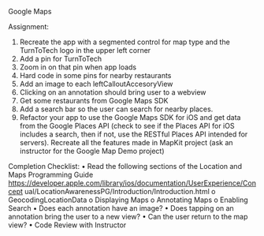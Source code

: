 Google Maps

Assignment:
1. Recreate the app with a segmented control for map type and the TurnToTech logo in the upper left corner
2. Add a pin for TurnToTech
3. Zoom in on that pin when app loads
4. Hard code in some pins for nearby restaurants
5. Add an image to each leftCalloutAccesoryView
6. Clicking on an annotation should bring user to a webview
7. Get some restaurants from Google Maps SDK
8. Add a search bar so the user can search for nearby places.
9. Refactor your app to use the Google Maps SDK for iOS and get data from the Google
Places API (check to see if the Places API for iOS includes a search, then if not, use the RESTful Places API intended for servers). Recreate all the features made in MapKit project (ask an instructor for the Google Map Demo project)

Completion Checklist:
• Read the following sections of the Location and Maps Programming Guide https://developer.apple.com/library/ios/documentation/UserExperience/Concept ual/LocationAwarenessPG/Introduction/Introduction.html
o GeocodingLocationData o Displaying Maps
o Annotating Maps
o Enabling Search
• Does each annotation have an image?
• Does tapping on an annotation bring the user to a new view?
• Can the user return to the map view?
• Code Review with Instructor
